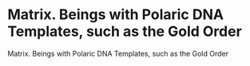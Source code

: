 # Matrix. Beings with Polaric DNA Templates, such as the Gold Order

Matrix. Beings with Polaric DNA Templates, such as the Gold Order